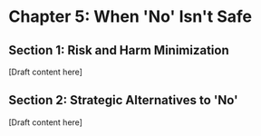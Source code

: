 # Chapter 5: When 'No' Isn't Safe

## Section 1: Risk and Harm Minimization

[Draft content here]

## Section 2: Strategic Alternatives to 'No'

[Draft content here]